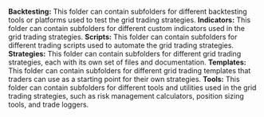**Backtesting:** This folder can contain subfolders for different backtesting tools or platforms used to test the grid trading strategies.
**Indicators:** This folder can contain subfolders for different custom indicators used in the grid trading strategies.
**Scripts:** This folder can contain subfolders for different trading scripts used to automate the grid trading strategies.
**Strategies:** This folder can contain subfolders for different grid trading strategies, each with its own set of files and documentation.
**Templates:** This folder can contain subfolders for different grid trading templates that traders can use as a starting point for their own strategies.
**Tools:** This folder can contain subfolders for different tools and utilities used in the grid trading strategies, such as risk management calculators, position sizing tools, and trade loggers.